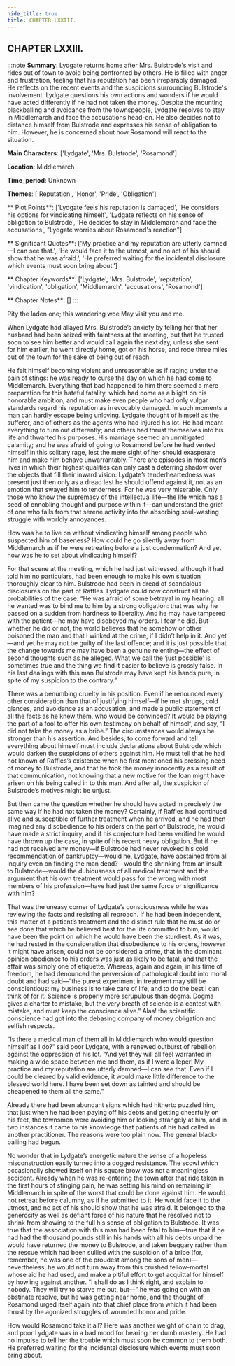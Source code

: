 ```yaml
---
hide_title: true
title: CHAPTER LXXIII.
---
```

## CHAPTER LXXIII.
:::note
**Summary**:
Lydgate returns home after Mrs. Bulstrode's visit and rides out of town to avoid being confronted by others. He is filled with anger and frustration, feeling that his reputation has been irreparably damaged. He reflects on the recent events and the suspicions surrounding Bulstrode's involvement. Lydgate questions his own actions and wonders if he would have acted differently if he had not taken the money. Despite the mounting blackballing and avoidance from the townspeople, Lydgate resolves to stay in Middlemarch and face the accusations head-on. He also decides not to distance himself from Bulstrode and expresses his sense of obligation to him. However, he is concerned about how Rosamond will react to the situation.

**Main Characters**:
['Lydgate', 'Mrs. Bulstrode', 'Rosamond']

**Location**:
Middlemarch

**Time_period**:
Unknown

**Themes**:
['Reputation', 'Honor', 'Pride', 'Obligation']

** Plot Points**:
['Lydgate feels his reputation is damaged', 'He considers his options for vindicating himself', 'Lydgate reflects on his sense of obligation to Bulstrode', 'He decides to stay in Middlemarch and face the accusations', "Lydgate worries about Rosamond's reaction"]

** Significant Quotes**:
['My practice and my reputation are utterly damned—I can see that.', 'He would face it to the utmost, and no act of his should show that he was afraid.', 'He preferred waiting for the incidental disclosure which events must soon bring about.']

** Chapter Keywords**:
['Lydgate', 'Mrs. Bulstrode', 'reputation', 'vindication', 'obligation', 'Middlemarch', 'accusations', 'Rosamond']

** Chapter Notes**:
[]
:::


Pity the laden one; this wandering woe May visit you and me. 

When Lydgate had allayed Mrs. Bulstrode’s anxiety by telling her that her husband had been seized with faintness at the meeting, but that he trusted soon to see him better and would call again the next day, unless she sent for him earlier, he went directly home, got on his horse, and rode three miles out of the town for the sake of being out of reach. 

He felt himself becoming violent and unreasonable as if raging under the pain of stings: he was ready to curse the day on which he had come to Middlemarch. Everything that bad happened to him there seemed a mere preparation for this hateful fatality, which had come as a blight on his honorable ambition, and must make even people who had only vulgar standards regard his reputation as irrevocably damaged. In such moments a man can hardly escape being unloving. Lydgate thought of himself as the sufferer, and of others as the agents who had injured his lot. He had meant everything to turn out differently; and others had thrust themselves into his life and thwarted his purposes. His marriage seemed an unmitigated calamity; and he was afraid of going to Rosamond before he had vented himself in this solitary rage, lest the mere sight of her should exasperate him and make him behave unwarrantably. There are episodes in most men’s lives in which their highest qualities can only cast a deterring shadow over the objects that fill their inward vision: Lydgate’s tenderheartedness was present just then only as a dread lest he should offend against it, not as an emotion that swayed him to tenderness. For he was very miserable. Only those who know the supremacy of the intellectual life—the life which has a seed of ennobling thought and purpose within it—can understand the grief of one who falls from that serene activity into the absorbing soul-wasting struggle with worldly annoyances. 

How was he to live on without vindicating himself among people who suspected him of baseness? How could he go silently away from Middlemarch as if he were retreating before a just condemnation? And yet how was he to set about vindicating himself? 

For that scene at the meeting, which he had just witnessed, although it had told him no particulars, had been enough to make his own situation thoroughly clear to him. Bulstrode had been in dread of scandalous disclosures on the part of Raffles. Lydgate could now construct all the probabilities of the case. “He was afraid of some betrayal in my hearing: all he wanted was to bind me to him by a strong obligation: that was why he passed on a sudden from hardness to liberality. And he may have tampered with the patient—he may have disobeyed my orders. I fear he did. But whether he did or not, the world believes that he somehow or other poisoned the man and that I winked at the crime, if I didn’t help in it. And yet—and yet he may not be guilty of the last offence; and it is just possible that the change towards me may have been a genuine relenting—the effect of second thoughts such as he alleged. What we call the ‘just possible’ is sometimes true and the thing we find it easier to believe is grossly false. In his last dealings with this man Bulstrode may have kept his hands pure, in spite of my suspicion to the contrary.” 

There was a benumbing cruelty in his position. Even if he renounced every other consideration than that of justifying himself—if he met shrugs, cold glances, and avoidance as an accusation, and made a public statement of all the facts as he knew them, who would be convinced? It would be playing the part of a fool to offer his own testimony on behalf of himself, and say, “I did not take the money as a bribe.” The circumstances would always be stronger than his assertion. And besides, to come forward and tell everything about himself must include declarations about Bulstrode which would darken the suspicions of others against him. He must tell that he had not known of Raffles’s existence when he first mentioned his pressing need of money to Bulstrode, and that he took the money innocently as a result of that communication, not knowing that a new motive for the loan might have arisen on his being called in to this man. And after all, the suspicion of Bulstrode’s motives might be unjust. 

But then came the question whether he should have acted in precisely the same way if he had not taken the money? Certainly, if Raffles had continued alive and susceptible of further treatment when he arrived, and he had then imagined any disobedience to his orders on the part of Bulstrode, he would have made a strict inquiry, and if his conjecture had been verified he would have thrown up the case, in spite of his recent heavy obligation. But if he had not received any money—if Bulstrode had never revoked his cold recommendation of bankruptcy—would he, Lydgate, have abstained from all inquiry even on finding the man dead?—would the shrinking from an insult to Bulstrode—would the dubiousness of all medical treatment and the argument that his own treatment would pass for the wrong with most members of his profession—have had just the same force or significance with him? 

That was the uneasy corner of Lydgate’s consciousness while he was reviewing the facts and resisting all reproach. If he had been independent, this matter of a patient’s treatment and the distinct rule that he must do or see done that which he believed best for the life committed to him, would have been the point on which he would have been the sturdiest. As it was, he had rested in the consideration that disobedience to his orders, however it might have arisen, could not be considered a crime, that in the dominant opinion obedience to his orders was just as likely to be fatal, and that the affair was simply one of etiquette. Whereas, again and again, in his time of freedom, he had denounced the perversion of pathological doubt into moral doubt and had said—“the purest experiment in treatment may still be conscientious: my business is to take care of life, and to do the best I can think of for it. Science is properly more scrupulous than dogma. Dogma gives a charter to mistake, but the very breath of science is a contest with mistake, and must keep the conscience alive.” Alas! the scientific conscience had got into the debasing company of money obligation and selfish respects. 

“Is there a medical man of them all in Middlemarch who would question himself as I do?” said poor Lydgate, with a renewed outburst of rebellion against the oppression of his lot. “And yet they will all feel warranted in making a wide space between me and them, as if I were a leper! My practice and my reputation are utterly damned—I can see that. Even if I could be cleared by valid evidence, it would make little difference to the blessed world here. I have been set down as tainted and should be cheapened to them all the same.” 

Already there had been abundant signs which had hitherto puzzled him, that just when he had been paying off his debts and getting cheerfully on his feet, the townsmen were avoiding him or looking strangely at him, and in two instances it came to his knowledge that patients of his had called in another practitioner. The reasons were too plain now. The general black-balling had begun. 

No wonder that in Lydgate’s energetic nature the sense of a hopeless misconstruction easily turned into a dogged resistance. The scowl which occasionally showed itself on his square brow was not a meaningless accident. Already when he was re-entering the town after that ride taken in the first hours of stinging pain, he was setting his mind on remaining in Middlemarch in spite of the worst that could be done against him. He would not retreat before calumny, as if he submitted to it. He would face it to the utmost, and no act of his should show that he was afraid. It belonged to the generosity as well as defiant force of his nature that he resolved not to shrink from showing to the full his sense of obligation to Bulstrode. It was true that the association with this man had been fatal to him—true that if he had had the thousand pounds still in his hands with all his debts unpaid he would have returned the money to Bulstrode, and taken beggary rather than the rescue which had been sullied with the suspicion of a bribe (for, remember, he was one of the proudest among the sons of men)—nevertheless, he would not turn away from this crushed fellow-mortal whose aid he had used, and make a pitiful effort to get acquittal for himself by howling against another. “I shall do as I think right, and explain to nobody. They will try to starve me out, but—” he was going on with an obstinate resolve, but he was getting near home, and the thought of Rosamond urged itself again into that chief place from which it had been thrust by the agonized struggles of wounded honor and pride. 

How would Rosamond take it all? Here was another weight of chain to drag, and poor Lydgate was in a bad mood for bearing her dumb mastery. He had no impulse to tell her the trouble which must soon be common to them both. He preferred waiting for the incidental disclosure which events must soon bring about. 

